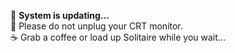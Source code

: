 🚧 **System is updating...**  
💾 Please do not unplug your CRT monitor.  
☕ Grab a coffee or load up Solitaire while you wait...






